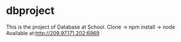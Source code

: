 # dbproject
This is the project of Database at School.
Clone -> npm install -> node 
Available at:http://209.97.171.202:6969
